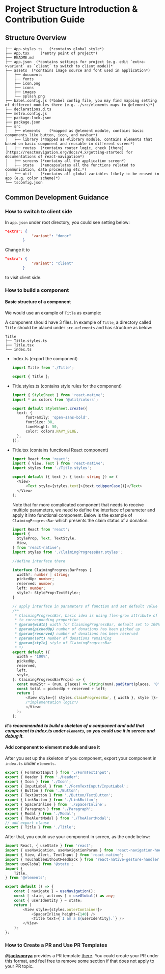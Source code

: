 # Project Structure Introduction & Contribution Guide

## Structure Overview

```shell
├── App.styles.ts	(*contains global style*)
├── App.tsx 	(*entry point of project*)
├── README.md
├── app.json  (*contains settings for project (e.g. edit `extra->variant` as `client` to switch to client mode))*
├── assets  (*contains image source and font used in application*)
│   ├── documents
│   ├── fonts
│   ├── icon.png
│   ├── icons
│   ├── images
│   └── splash.png
├── babel.config.js	(*babel config file, you may find mapping setting of different modules there (e.g. ./src/elements maps to @elements)*)
├── declarations.d.ts
├── metro.config.js
├── package-lock.json
├── package.json
├── src
│   ├── elements	(*mapped as @element module, contains basic components like button, icon, and navbar*)
│   ├── library	(*mapped as @library module, contains elements that based on basic component and reusable in different screen*)
│   ├── routes	(*contains router logic, check [there](https://reactnavigation.org/docs/4.x/getting-started) for documentations of react-navigation*)
│   ├── screens	(*contains all the application screen*)
│   ├── state	(*encapsulates all the functions related to communication, data processing etc.*)
│   └── util	(*contains all global variables likely to be reused in app (e.g. color scheme)*)
└── tsconfig.json
```

## Common Development Guidance

### How to switch to client side

In `app.json` under root directory, you could see setting below:

``` json
"extra": {
			"variant": "donor"
		}
```

Change it to 

```json
"extra": {
			"variant": "client"
		}
```

to visit client side.

### How to build a component

#### Basic structure of a component

We would use an example of  `Title` as example:

A component should have 3 files. In example of `Title`, a directory called `Title` should be placed under `src->elements` and has structure as below:

```shell
Title
├── Title.styles.ts
├── Title.tsx
└── index.ts
```

- Index.ts (export the component)

  ``` typescript
  import Title from './Title';
  
  export { Title };
  ```

- Title.styles.ts (contains style rules for the component)

  ``` typescript
  import { StyleSheet } from 'react-native';
  import * as colors from '@util/colors';
  
  export default StyleSheet.create({
  	text: {
  		fontFamily: 'open-sans-bold',
  		fontSize: 38,
  		lineHeight: 50,
  		color: colors.NAVY_BLUE,
  	},
  });
  
  ```

- Title.tsx (contains functional React component)

  ``` typescript
  import React from 'react';
  import { View, Text } from 'react-native';
  import styles from './Title.styles';
  
  export default ({ text }: { text: string }) => (
  	<View>
  		<Text style={styles.text}>{text.toUpperCase()}</Text>
  	</View>
  );
  ```

  Note that for more complicated component that needs to receive multiple parameters, we need to define the interface of parameter and apply it into functional component. Below is the example of `ClaimingProgressBar` which presents the claim status of a donation.

  ``` typescript
  import React from 'react';
  import {
  	StyleProp, Text, TextStyle,
  	View,
  } from 'react-native';
  import styles from './ClaimingProgressBar.styles';
  
  //define interface there
  
  interface ClaimingProgressBarProps {
  	width?: number | string;
  	pickedUp: number;
  	reserved: number;
  	left: number;
  	style?: StyleProp<TextStyle>;
  }
  
  // apply interface in parameters of function and set default value
  /**
   * ClaimingProgressBar, basic idea is using flex-grow attribute of element to stretch bars
   * to corresponding proportion
   * @param{width} width for ClaimingProgressBar, default set to 100%
   * @param{pickedUp} number of donations has been picked up
   * @param{reserved} number of donations has been reserved
   * @param{left} number of donations remaining
   * @param{style} style of ClaimingProgressBar
   * */
  export default ({
  	width = '100%',
  	pickedUp,
  	reserved,
  	left,
  	style,
  }: ClaimingProgressBarProps) => {
  	const num2Str = (num, places) => String(num).padStart(places, '0');
  	const total = pickedUp + reserved + left;
  	return (
  		<View style={[ styles.claimProgressBar, { width }, style ]}>
  		/*implementation logic*/
  		</View>
  	);
  };
  
  
  ```

***it's recommended to build a skeleton of a component and add that component to index.ts under `elements`, so you could use it in screen and debug it.***

#### Add component to element module and use it

After you set up the skeleton of you component, export your component in `index.ts` under `elements`.

``` typescript
export { FormTextInput } from './FormTextInput';
export { Header } from './Header';
export { Icon } from './Icon';
export { InputLabel } from './FormTextInput/InputLabel';
export { Button } from './Button';
export { TextButton } from './Button/TextButton';
export { LinkButton } from './LinkButton';
export { SpacerInline } from './SpacerInline';
export { Paragraph } from './Paragraph';
export { Modal } from './Modal';
export { TheAlertModal } from './TheAlertModal';
// add export clause
export { Title } from './Title';
```

After that, you could use your component in screen, as the code below:

``` typescript
import React, { useState } from 'react';
import { useNavigation, useNavigationParam } from 'react-navigation-hooks';
import { View, Alert, TextInput } from 'react-native';
import { TouchableWithoutFeedback } from 'react-native-gesture-handler';
import useGlobal from '@state';
import {
	Title,
} from '@elements';

export default () => {
	const { navigate } = useNavigation();
	const [ state, actions ] = useGlobal() as any;
	const { userIdentity } = state;
	return (
		<View style={styles.outerContainer}>
			<SpacerInline height={140} />
			<Title text={`I am a ${userIdentity}.`} />
		</View>
	);
};

```

### How to Create a PR and Use PR Templates

@**[jacksonrya](https://github.com/jacksonrya)** provides a PR template [there](https://github.com/FoodIsLifeBGP/banana-rn/pull/49). You could create your PR under this format, and feel free to remove some section if that does not apply to your PR topic.